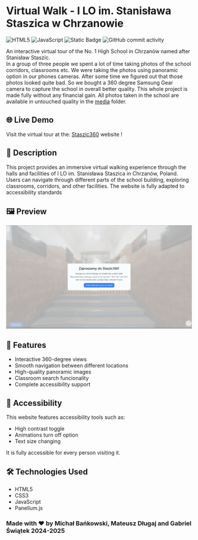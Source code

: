 # Virtual Walk - I LO im. Stanisława Staszica w Chrzanowie

![HTML5](https://img.shields.io/badge/html5-%23E34F26.svg?style=for-the-badge&logo=html5&logoColor=white)
![JavaScript](https://img.shields.io/badge/javascript-%23323330.svg?style=for-the-badge&logo=javascript&logoColor=%23F7DF1E)
![Static Badge](https://img.shields.io/badge/Panellum.js-%23ffa321?style=for-the-badge)
![GitHub commit activity](https://img.shields.io/github/commit-activity/t/AndreansxTech/Staszic360?style=for-the-badge&logo=github)


An interactive virtual tour of the No. 1 High School in Chrzanów named after Stanisław Staszic. </br>
In a group of three people we spent a lot of time taking photos of the school corridors, classrooms etc. We were taking the photos using panoramic option in our phones cameras. After some time we figured out that those photos looked quite bad. So we bought a 360 degree Samsung Gear camera to capture the school in overall better quality. This whole project is made fully without any financial gain. All photos taken in the school are available in untouched quality in the <a href="./media/">media</a> folder.

## 🌐 Live Demo

Visit the virtual tour at the: [Staszic360](https://staszic-virtual-walk.pages.dev) website !

## 📝 Description

This project provides an immersive virtual walking experience through the halls and facilities of I LO im. Stanisława Staszica in Chrzanów, Poland. Users can navigate through different parts of the school building, exploring classrooms, corridors, and other facilities. The website is fully adapted to accessibility standards

## 🖼️ Preview

![Virtual Walk Preview](./additional-media/preview-gif2.gif)

## 🚀 Features

- Interactive 360-degree views
- Smooth navigation between different locations
- High-quality panoramic images
- Classroom search funcionality
- Complete accessibility support

## 🤝 Accessibility

This website features accessibility tools such as:
- High contrast toggle
- Animations turn off option
- Text size changing

It is fully accessible for every person visiting it.

## 🛠️ Technologies Used

- HTML5
- CSS3
- JavaScript
- Panellum.js 



### Made with ❤️ by Michał Bańkowski, Mateusz Długaj and Gabriel Świątek 2024-2025
